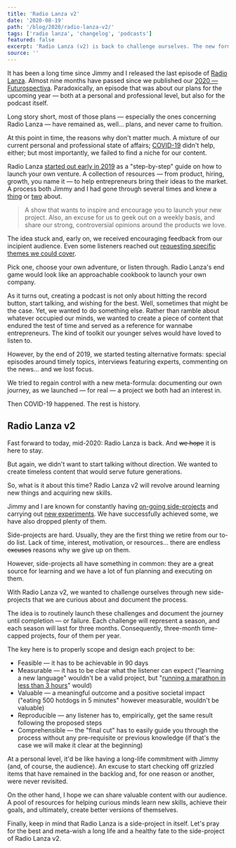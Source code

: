 ```yaml
---
title: 'Radio Lanza v2'
date: '2020-08-19'
path: '/blog/2020/radio-lanza-v2/'
tags: ['radio lanza', 'changelog', 'podcasts']
featured: false
excerpt: 'Radio Lanza (v2) is back to challenge ourselves. The new formula will revolve around routinely launching side-projects of ours and rigorously document the journey until completion — or failure.'
source: ''
---
```


It has been a long time since Jimmy and I released the last episode of [Radio Lanza](/blog/2019/radio-lanza). Almost nine months have passed since we published our [2020 — Futurospectiva](https://radiolanza.simplecast.com/episodes/20). Paradoxically, an episode that was about our plans for the upcoming year — both at a personal and professional level, but also for the podcast itself.

Long story short, most of those plans — especially the ones concerning Radio Lanza — have remained as, well... plans, and never came to fruition.

At this point in time, the reasons why don't matter much. A mixture of our current personal and professional state of affairs; [COVID-19](/blog/2020/pause) didn't help, either; but most importantly, we failed to find a niche for our content.

Radio Lanza [started out early in 2019](https://radiolanza.simplecast.com/episodes/0) as a "step-by-step" guide on how to launch your own venture. A collection of resources — from product, hiring, growth, you name it — to help entrepreneurs bring their ideas to the market. A process both Jimmy and I had gone through several times and knew a [thing](https://www.modemie.com) or [two](/tags/iomando) about.

> A show that wants to inspire and encourage you to launch your new project. Also, an excuse for us to geek out on a weekly basis, and share our strong, controversial opinions around the products we love.

The idea stuck and, early on, we received encouraging feedback from our incipient audience. Even some listeners reached out [requesting specific themes we could cover](https://radiolanza.simplecast.com/episodes/especial-aprender-a-programar).

Pick one, choose your own adventure, or listen through. Radio Lanza's end game would look like an approachable cookbook to launch your own company.

As it turns out, creating a podcast is not only about hitting the record button, start talking, and wishing for the best. Well, sometimes that might be the case. Yet, we wanted to do something else. Rather than ramble about whatever occupied our minds, we wanted to create a piece of content that endured the test of time and served as a reference for wannabe entrepreneurs. The kind of toolkit our younger selves would have loved to listen to.

However, by the end of 2019, we started testing alternative formats: special episodes around timely topics, interviews featuring experts, commenting on the news... and we lost focus.

We tried to regain control with a new meta-formula: documenting our own journey, as we launched — for real — a project we both had an interest in.

Then COVID-19 happened. The rest is history.

## Radio Lanza v2

Fast forward to today, mid-2020: Radio Lanza is back. And ~~we hope~~ it is here to stay.

But again, we didn't want to start talking without direction. We wanted to create timeless content that would serve future generations.

So, what is it about this time? Radio Lanza v2 will revolve around learning new things and acquiring new skills.

Jimmy and I are known for constantly having [on-going side-projects](/blog/2019/productizing-hacks) and carrying out [new experiments](/blog/2019/til). We have successfully achieved some, we have also dropped plenty of them.

Side-projects are hard. Usually, they are the first thing we retire from our to-do list. Lack of time, interest, motivation, or resources... there are endless ~~excuses~~ reasons why we give up on them.

However, side-projects all have something in common: they are a great source for learning and we have a lot of fun planning and executing on them.

With Radio Lanza v2, we wanted to challenge ourselves through new side-projects that we are curious about and document the process.

The idea is to routinely launch these challenges and document the journey until completion — or failure. Each challenge will represent a season, and each season will last for three months. Consequently, three-month time-capped projects, four of them per year.

The key here is to properly scope and design each project to be:

- Feasible — it has to be achievable in 90 days
- Measurable — it has to be clear what the listener can expect ("learning a new language" wouldn't be a valid project, but "[running a marathon in less than 3 hours](/blog/2018/going-sub3)" would)
- Valuable — a meaningful outcome and a positive societal impact ("eating 500 hotdogs in 5 minutes" however measurable, wouldn't be valuable)
- Reproducible — any listener has to, empirically, get the same result following the proposed steps
- Comprehensible — the "final cut" has to easily guide you through the process without any pre-requisite or previous knowledge (if that's the case we will make it clear at the beginning)

At a personal level, it'd be like having a long-life commitment with Jimmy (and, of course, the audience). An excuse to start checking off grizzled items that have remained in the backlog and, for one reason or another, were never revisited.

On the other hand, I hope we can share valuable content with our audience. A pool of resources for helping curious minds learn new skills, achieve their goals, and ultimately, create better versions of themselves.

Finally, keep in mind that Radio Lanza is a side-project in itself. Let's pray for the best and meta-wish a long life and a healthy fate to the side-project of Radio Lanza v2.
